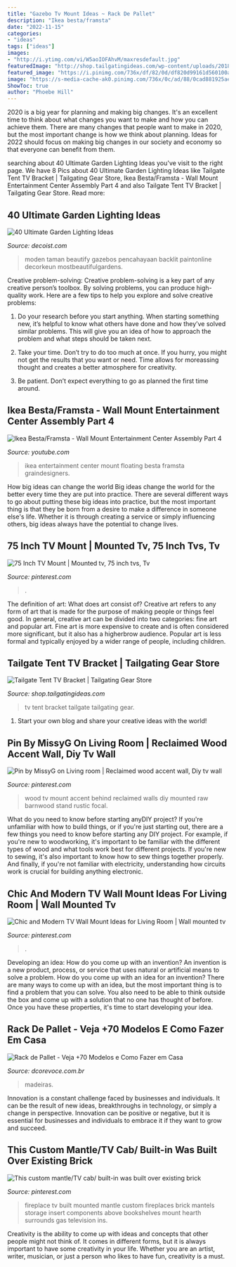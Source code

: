 ```yaml
---
title: "Gazebo Tv Mount Ideas ~ Rack De Pallet"
description: "Ikea besta/framsta"
date: "2022-11-15"
categories:
- "ideas"
tags: ["ideas"]
images:
- "http://i.ytimg.com/vi/W5aoIOFAhvM/maxresdefault.jpg"
featuredImage: "http://shop.tailgatingideas.com/wp-content/uploads/2018/05/Tailgate_Tent_TV_Bracket_TGI_1.jpg"
featured_image: "https://i.pinimg.com/736x/df/82/0d/df820d99161d560100a0db840564600c--wood-accent-walls-wood-accents.jpg"
image: "https://s-media-cache-ak0.pinimg.com/736x/0c/ad/88/0cad881925ae735be30869af75cc13b3--fireplace-bookcase-fireplace-redo.jpg"
ShowToc: true
author: "Phoebe Hill"
---
```



2020 is a big year for planning and making big changes. It's an excellent time to think about what changes you want to make and how you can achieve them.
There are many changes that people want to make in 2020, but the most important change is how we think about planning. Ideas for 2022 should focus on making big changes in our society and economy so that everyone can benefit from them.

	

		
searching about 40 Ultimate Garden Lighting Ideas you've visit to the right page. We have 8 Pics about 40 Ultimate Garden Lighting Ideas like Tailgate Tent TV Bracket | Tailgating Gear Store, Ikea Besta/Framsta - Wall Mount Entertainment Center Assembly Part 4 and also Tailgate Tent TV Bracket | Tailgating Gear Store. Read more:
		
    
## 40 Ultimate Garden Lighting Ideas

<img loading=lazy src="https://cdn.decoist.com/wp-content/uploads/2013/09/bs2h02-600x901.jpg" onerror="this.onerror=null;this.src='https://tse3.mm.bing.net/th?id=OIP.1AKQZ559L42UgdQInMKkdwHaLH&amp;pid=15.1';" alt="40 Ultimate Garden Lighting Ideas">

_Source: decoist.com_

>moden taman beautify gazebos pencahayaan backlit paintonline decorkeun mostbeautifulgardens. 

	

Creative problem-solving:
Creative problem-solving is a key part of any creative person’s toolbox. By solving problems, you can produce high-quality work. Here are a few tips to help you explore and solve creative problems:
1) Do your research before you start anything. When starting something new, it’s helpful to know what others have done and how they’ve solved similar problems. This will give you an idea of how to approach the problem and what steps should be taken next.

2) Take your time. Don’t try to do too much at once. If you hurry, you might not get the results that you want or need. Time allows for moreassing thought and creates a better atmosphere for creativity.

3) Be patient. Don’t expect everything to go as planned the first time around.

    
## Ikea Besta/Framsta - Wall Mount Entertainment Center Assembly Part 4

<img loading=lazy src="http://i.ytimg.com/vi/W5aoIOFAhvM/maxresdefault.jpg" onerror="this.onerror=null;this.src='https://tse2.mm.bing.net/th?id=OIP.S8ChPxVneJQPBioX0LzBgAHaEK&amp;pid=15.1';" alt="Ikea Besta/Framsta - Wall Mount Entertainment Center Assembly Part 4">

_Source: youtube.com_

>ikea entertainment center mount floating besta framsta graindesigners. 

	

How big ideas can change the world
Big ideas change the world for the better every time they are put into practice. There are several different ways to go about putting these big ideas into practice, but the most important thing is that they be born from a desire to make a difference in someone else's life. Whether it is through creating a service or simply influencing others, big ideas always have the potential to change lives.

    
## 75 Inch TV Mount | Mounted Tv, 75 Inch Tvs, Tv

<img loading=lazy src="https://i.pinimg.com/736x/66/ec/84/66ec847fe4fe34e7889d88caf5915ed5.jpg" onerror="this.onerror=null;this.src='https://tse4.mm.bing.net/th?id=OIP.u_54ufMJEthtUGg1MR8TdAHaHa&amp;pid=15.1';" alt="75 Inch TV Mount | Mounted tv, 75 inch tvs, Tv">

_Source: pinterest.com_

>. 

	

The definition of art: What does art consist of?
Creative art refers to any form of art that is made for the purpose of making people or things feel good. In general, creative art can be divided into two categories: fine art and popular art. Fine art is more expensive to create and is often considered more significant, but it also has a higherbrow audience. Popular art is less formal and typically enjoyed by a wider range of people, including children.

    
## Tailgate Tent TV Bracket | Tailgating Gear Store

<img loading=lazy src="http://shop.tailgatingideas.com/wp-content/uploads/2018/05/Tailgate_Tent_TV_Bracket_TGI_1.jpg" onerror="this.onerror=null;this.src='https://tse2.mm.bing.net/th?id=OIP.y8HW2B-cPiOUuhqNWAOWgwHaE9&amp;pid=15.1';" alt="Tailgate Tent TV Bracket | Tailgating Gear Store">

_Source: shop.tailgatingideas.com_

>tv tent bracket tailgate tailgating gear. 

	

1. Start your own blog and share your creative ideas with the world!

    
## Pin By MissyG On Living Room | Reclaimed Wood Accent Wall, Diy Tv Wall

<img loading=lazy src="https://i.pinimg.com/736x/df/82/0d/df820d99161d560100a0db840564600c--wood-accent-walls-wood-accents.jpg" onerror="this.onerror=null;this.src='https://tse2.mm.bing.net/th?id=OIP.hrTSqqxP8mz0uCD2Q553mAHaJ4&amp;pid=15.1';" alt="Pin by MissyG on Living room | Reclaimed wood accent wall, Diy tv wall">

_Source: pinterest.com_

>wood tv mount accent behind reclaimed walls diy mounted raw barnwood stand rustic focal. 

	

What do you need to know before starting anyDIY project?
If you're unfamiliar with how to build things, or if you're just starting out, there are a few things you need to know before starting any DIY project. For example, if you're new to woodworking, it's important to be familiar with the different types of wood and what tools work best for different projects. If you're new to sewing, it's also important to know how to sew things together properly. And finally, if you're not familiar with electricity, understanding how circuits work is crucial for building anything electronic.

    
## Chic And Modern TV Wall Mount Ideas For Living Room | Wall Mounted Tv

<img loading=lazy src="https://i.pinimg.com/736x/1a/25/ee/1a25ee1ebd6540eeeb83ece147e0f681.jpg" onerror="this.onerror=null;this.src='https://tse1.mm.bing.net/th?id=OIP.MVdClBVt7n6tWAuuTvEygwHaGY&amp;pid=15.1';" alt="Chic and Modern TV Wall Mount Ideas for Living Room | Wall mounted tv">

_Source: pinterest.com_

>. 

	

Developing an idea: How do you come up with an invention?
An invention is a new product, process, or service that uses natural or artificial means to solve a problem. How do you come up with an idea for an invention? There are many ways to come up with an idea, but the most important thing is to find a problem that you can solve. You also need to be able to think outside the box and come up with a solution that no one has thought of before. Once you have these properties, it's time to start developing your idea.

    
## Rack De Pallet - Veja +70 Modelos E Como Fazer Em Casa

<img loading=lazy src="https://www.dcorevoce.com.br/wp-content/uploads/2017/09/f7757b865172c8f519c12ed65c892950.jpg" onerror="this.onerror=null;this.src='https://tse1.mm.bing.net/th?id=OIP.clB6jEOJb1hMjEAFraD0fAHaJ4&amp;pid=15.1';" alt="Rack de Pallet - Veja +70 Modelos e Como Fazer em Casa">

_Source: dcorevoce.com.br_

>madeiras. 

	

Innovation is a constant challenge faced by businesses and individuals. It can be the result of new ideas, breakthroughs in technology, or simply a change in perspective. Innovation can be positive or negative, but it is essential for businesses and individuals to embrace it if they want to grow and succeed.

    
## This Custom Mantle/TV Cab/ Built-in Was Built Over Existing Brick

<img loading=lazy src="https://s-media-cache-ak0.pinimg.com/736x/0c/ad/88/0cad881925ae735be30869af75cc13b3--fireplace-bookcase-fireplace-redo.jpg" onerror="this.onerror=null;this.src='https://tse2.mm.bing.net/th?id=OIP.RipwzKhE-qSo1SmUJXK39QHaJ3&amp;pid=15.1';" alt="This custom mantle/TV cab/ built-in was built over existing brick">

_Source: pinterest.com_

>fireplace tv built mounted mantle custom fireplaces brick mantels storage insert components above bookshelves mount hearth surrounds gas television ins. 

	

Creativity is the ability to come up with ideas and concepts that other people might not think of. It comes in different forms, but it is always important to have some creativity in your life. Whether you are an artist, writer, musician, or just a person who likes to have fun, creativity is a must.

